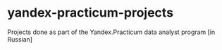 # yandex-practicum-projects
Projects done as part of the Yandex.Practicum data analyst program [in Russian]
